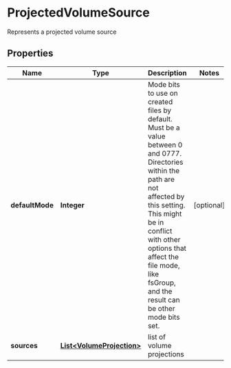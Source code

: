 

# ProjectedVolumeSource

Represents a projected volume source
## Properties

Name | Type | Description | Notes
------------ | ------------- | ------------- | -------------
**defaultMode** | **Integer** | Mode bits to use on created files by default. Must be a value between 0 and 0777. Directories within the path are not affected by this setting. This might be in conflict with other options that affect the file mode, like fsGroup, and the result can be other mode bits set. |  [optional]
**sources** | [**List&lt;VolumeProjection&gt;**](VolumeProjection.md) | list of volume projections | 




